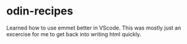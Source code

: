 # odin-recipes
Learned how to use emmet better in VScode. This was mostly just an excercise for me to get back into writing html quickly.